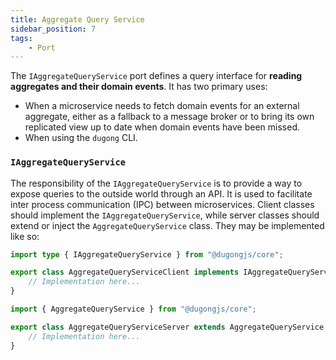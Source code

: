 ```yaml
---
title: Aggregate Query Service
sidebar_position: 7
tags:
    - Port
---
```


The `IAggregateQueryService` port defines a query interface for **reading aggregates and their domain events**. It has two primary uses:

- When a microservice needs to fetch domain events for an external aggregate, either as a fallback to a message broker or to bring its own replicated view up to date when domain events have been missed.
- When using the `dugong` CLI.

### `IAggregateQueryService`

The responsibility of the `IAggregateQueryService` is to provide a way to expose queries to the outside world through an API. It is used to facilitate inter process communication (IPC) between microservices. Client classes should implement the `IAggregateQueryService`, while server classes should extend or inject the `AggregateQueryService` class. They may be implemented like so:

```typescript title="aggregate-query-service.client.ts"
import type { IAggregateQueryService } from "@dugongjs/core";

export class AggregateQueryServiceClient implements IAggregateQueryService {
    // Implementation here...
}
```

```typescript title="aggregate-query-service.server.ts"
import { AggregateQueryService } from "@dugongjs/core";

export class AggregateQueryServiceServer extends AggregateQueryService {
    // Implementation here...
}
```
